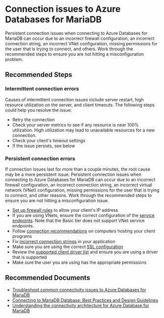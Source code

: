 <properties
    pageTitle="Connection issues to MariaDB"
    description="Connection issues to MariaDB"
    service="microsoft.dbformariadb"
    resource="servers"
    authors="ajlam"
    ms.author="andrela"
    displayOrder="30"
    selfHelpType="generic"
    supportTopicIds="32640118"
    resourceTags="servers, databases"
    productPesIds="16617"
    cloudEnvironments="public, Fairfax"
    articleId="bb62de23-25af-4ae3-9740-7a7670636337"
	ownershipId="AzureData_AzureDatabaseforMariaDB"
/>

# Connection issues to Azure Databases for MariaDB

Persistent connection issues when connecting to Azure Databases for MariaDB can occur due to an incorrect firewall configuration, an incorrect connection string, an incorrect VNet configuration, missing permissions for the user that is trying to connect, and others. Work through the recommended steps to ensure you are not hitting a misconfiguration problem.

## **Recommended Steps**

### **Intermittent connection errors**
Causes of intermittent connection issues include server restart, high resource utilization on the server, and client timeouts. The following steps could help you resolve the issue:

* Retry the connection
* Check your server metrics to see if any resource is near 100% utilization. High utilization may lead to unavailable resources for a new connection.
* Check your client's timeout settings
* If the issue persists, see below

### **Persistent connection errors**
If connection issues last for more than a couple minutes, the root cause may be a more persistent issue. Persistent connection issues when connecting to Azure Databases for MariaDB can occur due to an incorrect firewall configuration, an incorrect connection string, an incorrect virtual network (VNet) configuration, missing permissions for the user that is trying to connect, and other reasons. Work through the recommended steps to ensure you are not hitting a misconfiguration issue.

* [Set up firewall rules](https://docs.microsoft.com/azure/mariadb/concepts-firewall-rules) to allow your client's IP address
* If you are using VNets, ensure the correct configuration of the [service endpoints](https://docs.microsoft.com/azure/mariadb/howto-manage-vnet-portal). Note that the Basic tier does not support VNet service endpoints.
* Follow [connection recommendations](https://docs.microsoft.com/azure/mariadb/connect-workbench) on computers hosting your client programs
* Fix [incorrect connection strings](https://docs.microsoft.com/azure/mariadb/howto-connection-string) in your application
* Make sure you are using the correct [SSL configuration](https://docs.microsoft.com/azure/mariadb/howto-configure-ssl)
* Review the [supported client driver list](https://docs.microsoft.com/azure/mariadb/concepts-compatibility) and ensure you are using a driver that is supported
* Make sure the user you are using has the appropriate permissions

## **Recommended Documents**

* [Troubleshoot common connectivity issues to Azure Databases for MariaDB](https://docs.microsoft.com/azure/mariadb/howto-troubleshoot-common-connection-issues)<br>
* [Connecting to MariaDB Database: Best Practices and Design Guidelines](https://docs.microsoft.com/azure/mariadb/tutorial-design-database-using-portal/)
* [Understanding the connectivity architecture for Azure Database for MariaDB](https://docs.microsoft.com/azure/mariadb/concepts-connectivity-architecture)